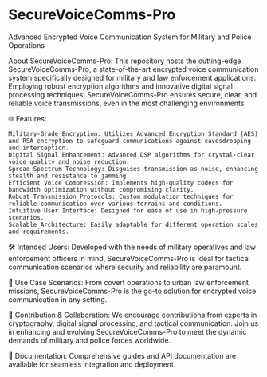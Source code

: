 # SecureVoiceComms-Pro
Advanced Encrypted Voice Communication System for Military and Police Operations


About SecureVoiceComms-Pro: This repository hosts the cutting-edge SecureVoiceComms-Pro, a state-of-the-art encrypted voice communication system specifically designed for military and law enforcement applications. Employing robust encryption algorithms and innovative digital signal processing techniques, SecureVoiceComms-Pro ensures secure, clear, and reliable voice transmissions, even in the most challenging environments.

🌐 Features:

    Military-Grade Encryption: Utilizes Advanced Encryption Standard (AES) and RSA encryption to safeguard communications against eavesdropping and interception.
    Digital Signal Enhancement: Advanced DSP algorithms for crystal-clear voice quality and noise reduction.
    Spread Spectrum Technology: Disguises transmission as noise, enhancing stealth and resistance to jamming.
    Efficient Voice Compression: Implements high-quality codecs for bandwidth optimization without compromising clarity.
    Robust Transmission Protocols: Custom modulation techniques for reliable communication over various terrains and conditions.
    Intuitive User Interface: Designed for ease of use in high-pressure scenarios.
    Scalable Architecture: Easily adaptable for different operation scales and requirements.

🛠 Intended Users: Developed with the needs of military operatives and law enforcement officers in mind, SecureVoiceComms-Pro is ideal for tactical communication scenarios where security and reliability are paramount.

📡 Use Case Scenarios: From covert operations to urban law enforcement missions, SecureVoiceComms-Pro is the go-to solution for encrypted voice communication in any setting.

🔧 Contribution & Collaboration: We encourage contributions from experts in cryptography, digital signal processing, and tactical communication. Join us in enhancing and evolving SecureVoiceComms-Pro to meet the dynamic demands of military and police forces worldwide.

📖 Documentation: Comprehensive guides and API documentation are available for seamless integration and deployment.
